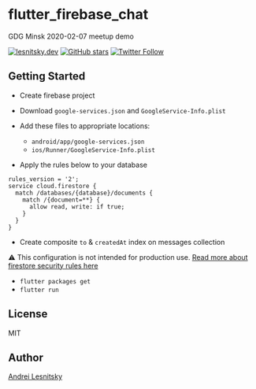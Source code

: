 # flutter_firebase_chat

GDG Minsk 2020-02-07 meetup demo

[![lesnitsky.dev](https://lesnitsky.dev/icons/shield.svg?hash=42)](https://lesnitsky.dev?utm_source=flutter_firebase_chat)
[![GitHub stars](https://img.shields.io/github/stars/lesnitsky/flutter_firebase_chat.svg?style=social)](https://github.com/lesnitsky/todolist_flutter)
[![Twitter Follow](https://img.shields.io/twitter/follow/lesnitsky_dev.svg?label=Follow%20me&style=social)](https://twitter.com/lesnitsky_dev)

## Getting Started

- Create firebase project
- Download `google-services.json` and `GoogleService-Info.plist`
- Add these files to appropriate locations:

  - `android/app/google-services.json`
  - `ios/Runner/GoogleService-Info.plist`

- Apply the rules below to your database

```
rules_version = '2';
service cloud.firestore {
  match /databases/{database}/documents {
    match /{document=**} {
      allow read, write: if true;
    }
  }
}
```

- Create composite `to` & `createdAt` index on messages collection

⚠️ This configuration is not intended for production use. [Read more about firestore security rules here](https://firebase.google.com/docs/firestore/security/get-started)

- `flutter packages get`
- `flutter run`

## License

MIT

## Author

[Andrei Lesnitsky](https://lesnitsky.dev)
